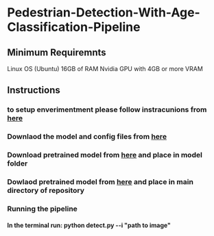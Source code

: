 # Pedestrian-Detection-With-Age-Classification-Pipeline


## Minimum Requiremnts
Linux OS (Ubuntu)
16GB of RAM
Nvidia GPU with 4GB or more VRAM

## Instructions 

### to setup enverimentment please follow instracunions from [here](https://github.com/hasanirtiza/PedesFormer-Transformer-Networks-For-Pedestrian-Detection)

### Downlaod the model and config files from [here](https://github.com/hasanirtiza/PedesFormer-Transformer-Networks-For-Pedestrian-Detection/tree/main/configs)
### Download pretrained model from [here](http://data.lip6.fr/cadene/pretrainedmodels/bn_inception-52deb4733.pth) and place in model folder
### Dowlaod pretrained model from [here](https://drive.google.com/file/d/15paMK0-rKDsuzptDPK5kH2JuL8QO0HyS/view) and place in main directory of repository 
### Running the pipeline
#### In the terminal run: python detect.py --i "path to image" 



